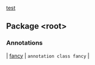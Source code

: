 [test](../index.md)

## Package &lt;root&gt;

### Annotations

| [fancy](fancy/index.md) | `annotation class fancy` |

